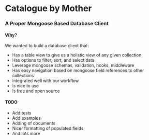Catalogue by Mother
=========

### A Proper Mongoose Based Database Client

#### Why?

We wanted to build a database client that:

- Has a table view to give us a holistic view of any given collection
- Has options to filter, sort, and select data
- Leverage mongoose schemas, validation, hooks, middleware
- Has easy navigation based on mongoose field references to other collections
- Integrated well with our workflow
- Is nice to use
- Is free and open source

#### TODO

- Add tests
- Add examples
- Adding of documents
- Nicer formatting of populated fields
- And lots more
